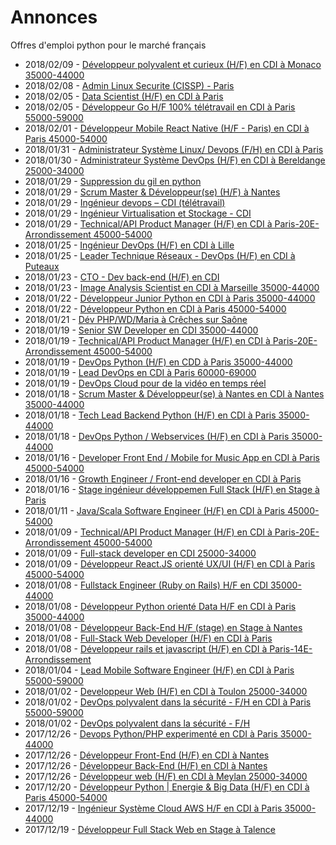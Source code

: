 # Annonces

Offres d'emploi python pour le marché français

* 2018/02/09 - [Développeur polyvalent et curieux (H/F) en CDI à Monaco 35000-44000](http://www.pyjobs.fr/jobs/details/6055/developpeur-polyvalent-et-curieux-h-f-en-cdi-a-monaco-35000-44000 "Développeur polyvalent et curieux (H/F) en CDI à Monaco 35000-44000")
* 2018/02/08 - [Admin Linux Securite (CISSP) - Paris](http://www.pyjobs.fr/jobs/details/6054/admin-linux-securite-cissp-paris "Admin Linux Securite (CISSP) - Paris")
* 2018/02/05 - [Data Scientist (H/F) en CDI à Paris](http://www.pyjobs.fr/jobs/details/6053/data-scientist-h-f-en-cdi-a-paris "Data Scientist (H/F) en CDI à Paris")
* 2018/02/05 - [Développeur Go H/F 100% télétravail en CDI à Paris 55000-59000](http://www.pyjobs.fr/jobs/details/6052/developpeur-go-h-f-100-teletravail-en-cdi-a-paris-55000-59000 "Développeur Go H/F 100% télétravail en CDI à Paris 55000-59000")
* 2018/02/01 - [Développeur Mobile React Native (H/F - Paris) en CDI à Paris 45000-54000](http://www.pyjobs.fr/jobs/details/6051/developpeur-mobile-react-native-h-f-paris-en-cdi-a-paris-45000-54000 "Développeur Mobile React Native (H/F - Paris) en CDI à Paris 45000-54000")
* 2018/01/31 - [Administrateur Système Linux/ Devops (F/H) en CDI à Paris](http://www.pyjobs.fr/jobs/details/6050/administrateur-systeme-linux-devops-f-h-en-cdi-a-paris "Administrateur Système Linux/ Devops (F/H) en CDI à Paris")
* 2018/01/30 - [Administrateur Système DevOps (H/F) en CDI à Bereldange 25000-34000](http://www.pyjobs.fr/jobs/details/6049/administrateur-systeme-devops-h-f-en-cdi-a-bereldange-25000-34000 "Administrateur Système DevOps (H/F) en CDI à Bereldange 25000-34000")
* 2018/01/29 - [Suppression du gil en python](http://www.pyjobs.fr/jobs/details/6048/suppression-du-gil-en-python "Suppression du gil en python")
* 2018/01/29 - [Scrum Master & Développeur(se) (H/F) à Nantes](http://www.pyjobs.fr/jobs/details/6047/scrum-master-developpeur-se-h-f-a-nantes "Scrum Master & Développeur(se) (H/F) à Nantes")
* 2018/01/29 - [Ingénieur devops – CDI (télétravail)](http://www.pyjobs.fr/jobs/details/6046/ingenieur-devops-cdi-teletravail "Ingénieur devops – CDI (télétravail)")
* 2018/01/29 - [Ingénieur Virtualisation et Stockage - CDI](http://www.pyjobs.fr/jobs/details/6044/ingenieur-virtualisation-et-stockage-cdi "Ingénieur Virtualisation et Stockage - CDI")
* 2018/01/29 - [Technical/API Product Manager (H/F) en CDI à Paris-20E-Arrondissement 45000-54000](http://www.pyjobs.fr/jobs/details/6045/technical-api-product-manager-h-f-en-cdi-a-paris-20e-arrondissement-45000-54000 "Technical/API Product Manager (H/F) en CDI à Paris-20E-Arrondissement 45000-54000")
* 2018/01/25 - [Ingénieur DevOps (H/F) en CDI à Lille](http://www.pyjobs.fr/jobs/details/6042/ingenieur-devops-h-f-en-cdi-a-lille "Ingénieur DevOps (H/F) en CDI à Lille")
* 2018/01/25 - [Leader Technique Réseaux - DevOps (H/F) en CDI à Puteaux](http://www.pyjobs.fr/jobs/details/6043/leader-technique-reseaux-devops-h-f-en-cdi-a-puteaux "Leader Technique Réseaux - DevOps (H/F) en CDI à Puteaux")
* 2018/01/23 - [CTO - Dev back-end (H/F) en CDI](http://www.pyjobs.fr/jobs/details/6041/cto-dev-back-end-h-f-en-cdi "CTO - Dev back-end (H/F) en CDI")
* 2018/01/23 - [Image Analysis Scientist en CDI à Marseille 35000-44000](http://www.pyjobs.fr/jobs/details/6040/image-analysis-scientist-en-cdi-a-marseille-35000-44000 "Image Analysis Scientist en CDI à Marseille 35000-44000")
* 2018/01/22 - [Développeur Junior Python en CDI à Paris 35000-44000](http://www.pyjobs.fr/jobs/details/6038/developpeur-junior-python-en-cdi-a-paris-35000-44000 "Développeur Junior Python en CDI à Paris 35000-44000")
* 2018/01/22 - [Développeur Python en CDI à Paris 45000-54000](http://www.pyjobs.fr/jobs/details/6039/developpeur-python-en-cdi-a-paris-45000-54000 "Développeur Python en CDI à Paris 45000-54000")
* 2018/01/21 - [Dév PHP/WD/Maria à Crêches sur Saône](http://www.pyjobs.fr/jobs/details/6037/dev-php-wd-maria-a-creches-sur-saone "Dév PHP/WD/Maria à Crêches sur Saône")
* 2018/01/19 - [Senior SW Developer en CDI 35000-44000](http://www.pyjobs.fr/jobs/details/6036/senior-sw-developer-en-cdi-35000-44000 "Senior SW Developer en CDI 35000-44000")
* 2018/01/19 - [Technical/API Product Manager (H/F) en CDI à Paris-20E-Arrondissement 45000-54000](http://www.pyjobs.fr/jobs/details/6033/technical-api-product-manager-h-f-en-cdi-a-paris-20e-arrondissement-45000-54000 "Technical/API Product Manager (H/F) en CDI à Paris-20E-Arrondissement 45000-54000")
* 2018/01/19 - [DevOps Python (H/F) en CDD à Paris 35000-44000](http://www.pyjobs.fr/jobs/details/6035/devops-python-h-f-en-cdd-a-paris-35000-44000 "DevOps Python (H/F) en CDD à Paris 35000-44000")
* 2018/01/19 - [Lead DevOps en CDI à Paris 60000-69000](http://www.pyjobs.fr/jobs/details/6034/lead-devops-en-cdi-a-paris-60000-69000 "Lead DevOps en CDI à Paris 60000-69000")
* 2018/01/19 - [DevOps Cloud pour de la vidéo en temps réel](http://www.pyjobs.fr/jobs/details/6032/devops-cloud-pour-de-la-video-en-temps-reel "DevOps Cloud pour de la vidéo en temps réel")
* 2018/01/18 - [Scrum Master & Développeur(se)  à Nantes en CDI à Nantes 35000-44000](http://www.pyjobs.fr/jobs/details/6031/scrum-master-developpeur-se-a-nantes-en-cdi-a-nantes-35000-44000 "Scrum Master & Développeur(se)  à Nantes en CDI à Nantes 35000-44000")
* 2018/01/18 - [Tech Lead Backend Python (H/F) en CDI à Paris 35000-44000](http://www.pyjobs.fr/jobs/details/6029/tech-lead-backend-python-h-f-en-cdi-a-paris-35000-44000 "Tech Lead Backend Python (H/F) en CDI à Paris 35000-44000")
* 2018/01/18 - [DevOps Python / Webservices (H/F) en CDI à Paris 35000-44000](http://www.pyjobs.fr/jobs/details/6030/devops-python-webservices-h-f-en-cdi-a-paris-35000-44000 "DevOps Python / Webservices (H/F) en CDI à Paris 35000-44000")
* 2018/01/16 - [Developer Front End / Mobile for Music App en CDI à Paris 45000-54000](http://www.pyjobs.fr/jobs/details/6028/developer-front-end-mobile-for-music-app-en-cdi-a-paris-45000-54000 "Developer Front End / Mobile for Music App en CDI à Paris 45000-54000")
* 2018/01/16 - [Growth Engineer / Front-end developer en CDI à Paris](http://www.pyjobs.fr/jobs/details/6027/growth-engineer-front-end-developer-en-cdi-a-paris "Growth Engineer / Front-end developer en CDI à Paris")
* 2018/01/16 - [Stage ingénieur développemen Full Stack (H/F) en Stage à Paris](http://www.pyjobs.fr/jobs/details/6026/stage-ingenieur-developpemen-full-stack-h-f-en-stage-a-paris "Stage ingénieur développemen Full Stack (H/F) en Stage à Paris")
* 2018/01/11 - [Java/Scala Software Engineer (H/F) en CDI à Paris 45000-54000](http://www.pyjobs.fr/jobs/details/6025/java-scala-software-engineer-h-f-en-cdi-a-paris-45000-54000 "Java/Scala Software Engineer (H/F) en CDI à Paris 45000-54000")
* 2018/01/09 - [Technical/API Product Manager (H/F) en CDI à Paris-20E-Arrondissement 45000-54000](http://www.pyjobs.fr/jobs/details/6024/technical-api-product-manager-h-f-en-cdi-a-paris-20e-arrondissement-45000-54000 "Technical/API Product Manager (H/F) en CDI à Paris-20E-Arrondissement 45000-54000")
* 2018/01/09 - [Full-stack developer en CDI 25000-34000](http://www.pyjobs.fr/jobs/details/6022/full-stack-developer-en-cdi-25000-34000 "Full-stack developer en CDI 25000-34000")
* 2018/01/09 - [Développeur React.JS orienté UX/UI (H/F) en CDI à Paris 45000-54000](http://www.pyjobs.fr/jobs/details/6023/developpeur-react-js-oriente-ux-ui-h-f-en-cdi-a-paris-45000-54000 "Développeur React.JS orienté UX/UI (H/F) en CDI à Paris 45000-54000")
* 2018/01/08 - [Fullstack Engineer (Ruby on Rails) H/F en CDI 35000-44000](http://www.pyjobs.fr/jobs/details/6018/fullstack-engineer-ruby-on-rails-h-f-en-cdi-35000-44000 "Fullstack Engineer (Ruby on Rails) H/F en CDI 35000-44000")
* 2018/01/08 - [Développeur Python orienté Data H/F en CDI à Paris 35000-44000](http://www.pyjobs.fr/jobs/details/6021/developpeur-python-oriente-data-h-f-en-cdi-a-paris-35000-44000 "Développeur Python orienté Data H/F en CDI à Paris 35000-44000")
* 2018/01/08 - [Développeur Back-End H/F (stage) en Stage à Nantes](http://www.pyjobs.fr/jobs/details/6020/developpeur-back-end-h-f-stage-en-stage-a-nantes "Développeur Back-End H/F (stage) en Stage à Nantes")
* 2018/01/08 - [Full-Stack Web Developer (H/F) en CDI à Paris](http://www.pyjobs.fr/jobs/details/6019/full-stack-web-developer-h-f-en-cdi-a-paris "Full-Stack Web Developer (H/F) en CDI à Paris")
* 2018/01/08 - [Développeur rails et javascript (H/F) en CDI à Paris-14E-Arrondissement](http://www.pyjobs.fr/jobs/details/6017/developpeur-rails-et-javascript-h-f-en-cdi-a-paris-14e-arrondissement "Développeur rails et javascript (H/F) en CDI à Paris-14E-Arrondissement")
* 2018/01/04 - [Lead Mobile Software Engineer (H/F) en CDI à Paris 55000-59000](http://www.pyjobs.fr/jobs/details/6016/lead-mobile-software-engineer-h-f-en-cdi-a-paris-55000-59000 "Lead Mobile Software Engineer (H/F) en CDI à Paris 55000-59000")
* 2018/01/02 - [Developpeur Web (H/F) en CDI à Toulon 25000-34000](http://www.pyjobs.fr/jobs/details/6014/developpeur-web-h-f-en-cdi-a-toulon-25000-34000 "Developpeur Web (H/F) en CDI à Toulon 25000-34000")
* 2018/01/02 - [DevOps polyvalent dans la sécurité - F/H en CDI à Paris 55000-59000](http://www.pyjobs.fr/jobs/details/6015/devops-polyvalent-dans-la-securite-f-h-en-cdi-a-paris-55000-59000 "DevOps polyvalent dans la sécurité - F/H en CDI à Paris 55000-59000")
* 2018/01/02 - [DevOps polyvalent dans la sécurité - F/H](http://www.pyjobs.fr/jobs/details/6013/devops-polyvalent-dans-la-securite-f-h "DevOps polyvalent dans la sécurité - F/H")
* 2017/12/26 - [Devops  Python/PHP experimenté en CDI à Paris 35000-44000](http://www.pyjobs.fr/jobs/details/6012/devops-python-php-experimente-en-cdi-a-paris-35000-44000 "Devops  Python/PHP experimenté en CDI à Paris 35000-44000")
* 2017/12/26 - [Développeur Front-End (H/F) en CDI à Nantes](http://www.pyjobs.fr/jobs/details/6010/developpeur-front-end-h-f-en-cdi-a-nantes "Développeur Front-End (H/F) en CDI à Nantes")
* 2017/12/26 - [Développeur Back-End (H/F) en CDI à Nantes](http://www.pyjobs.fr/jobs/details/6011/developpeur-back-end-h-f-en-cdi-a-nantes "Développeur Back-End (H/F) en CDI à Nantes")
* 2017/12/26 - [Développeur web (H/F) en CDI à Meylan 25000-34000](http://www.pyjobs.fr/jobs/details/6009/developpeur-web-h-f-en-cdi-a-meylan-25000-34000 "Développeur web (H/F) en CDI à Meylan 25000-34000")
* 2017/12/20 - [Développeur Python | Energie & Big Data (H/F) en CDI à Paris 45000-54000](http://www.pyjobs.fr/jobs/details/6008/developpeur-python-energie-big-data-h-f-en-cdi-a-paris-45000-54000 "Développeur Python | Energie & Big Data (H/F) en CDI à Paris 45000-54000")
* 2017/12/19 - [Ingénieur Système Cloud AWS H/F en CDI à Paris 35000-44000](http://www.pyjobs.fr/jobs/details/6007/ingenieur-systeme-cloud-aws-h-f-en-cdi-a-paris-35000-44000 "Ingénieur Système Cloud AWS H/F en CDI à Paris 35000-44000")
* 2017/12/19 - [Développeur Full Stack Web en Stage à Talence](http://www.pyjobs.fr/jobs/details/6004/developpeur-full-stack-web-en-stage-a-talence "Développeur Full Stack Web en Stage à Talence")

